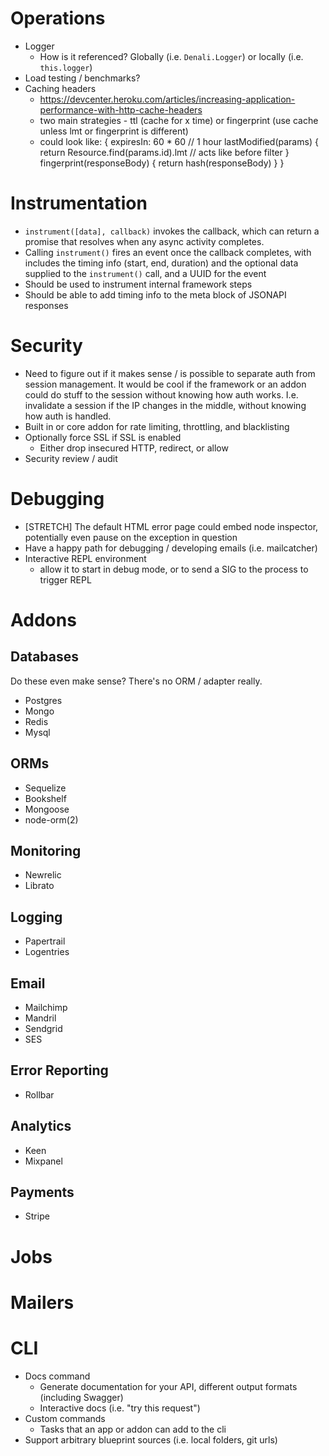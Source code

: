 # Operations

* Logger
  * How is it referenced? Globally (i.e. `Denali.Logger`) or locally (i.e. `this.logger`)
* Load testing / benchmarks?
* Caching headers
  * https://devcenter.heroku.com/articles/increasing-application-performance-with-http-cache-headers
  * two main strategies - ttl (cache for x time) or fingerprint (use cache unless lmt or fingerprint is different)
  * could look like:
      {
        expiresIn: 60 * 60 // 1 hour
        lastModified(params) {
          return Resource.find(params.id).lmt // acts like before filter
        }
        fingerprint(responseBody) {
          return hash(responseBody)
        }
      }

# Instrumentation

* `instrument([data], callback)` invokes the callback, which can return a
  promise that resolves when any async activity completes.
* Calling `instrument()` fires an event once the callback completes, with
  includes the timing info (start, end, duration) and the optional data
  supplied to the `instrument()` call, and a UUID for the event
* Should be used to instrument internal framework steps
* Should be able to add timing info to the meta block of JSONAPI responses

# Security

* Need to figure out if it makes sense / is possible to separate auth from
  session management. It would be cool if the framework or an addon could do
  stuff to the session without knowing how auth works. I.e. invalidate a session
  if the IP changes in the middle, without knowing how auth is handled.
* Built in or core addon for rate limiting, throttling, and blacklisting
* Optionally force SSL if SSL is enabled
  * Either drop insecured HTTP, redirect, or allow
* Security review / audit

# Debugging

* [STRETCH] The default HTML error page could embed node inspector, potentially
  even pause on the exception in question
* Have a happy path for debugging / developing emails (i.e. mailcatcher)
* Interactive REPL environment
  * allow it to start in debug mode, or to send a SIG to the process to trigger
    REPL

# Addons

## Databases

Do these even make sense? There's no ORM / adapter really.

* Postgres
* Mongo
* Redis
* Mysql

## ORMs

* Sequelize
* Bookshelf
* Mongoose
* node-orm(2)

## Monitoring

* Newrelic
* Librato

## Logging

* Papertrail
* Logentries

## Email

* Mailchimp
* Mandril
* Sendgrid
* SES

## Error Reporting

* Rollbar

## Analytics

* Keen
* Mixpanel

## Payments

* Stripe

# Jobs

# Mailers

# CLI

* Docs command
  * Generate documentation for your API, different output formats (including
    Swagger)
  * Interactive docs (i.e. "try this request")
* Custom commands
  * Tasks that an app or addon can add to the cli
* Support arbitrary blueprint sources (i.e. local folders, git urls)
